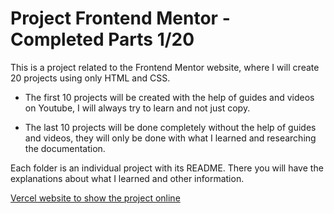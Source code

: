 # Project Frontend Mentor - Completed Parts 1/20

This is a project related to the Frontend Mentor website, where I will create 20 projects using only HTML and CSS.

- The first 10 projects will be created with the help of guides and videos on Youtube, I will always try to learn and not just copy.

- The last 10 projects will be done completely without the help of guides and videos, they will only be done with what I learned and researching the documentation.

Each folder is an individual project with its README. There you will have the explanations about what I learned and other information.

[Vercel website to show the project online](https://frontend-mentor-project-tau.vercel.app)
